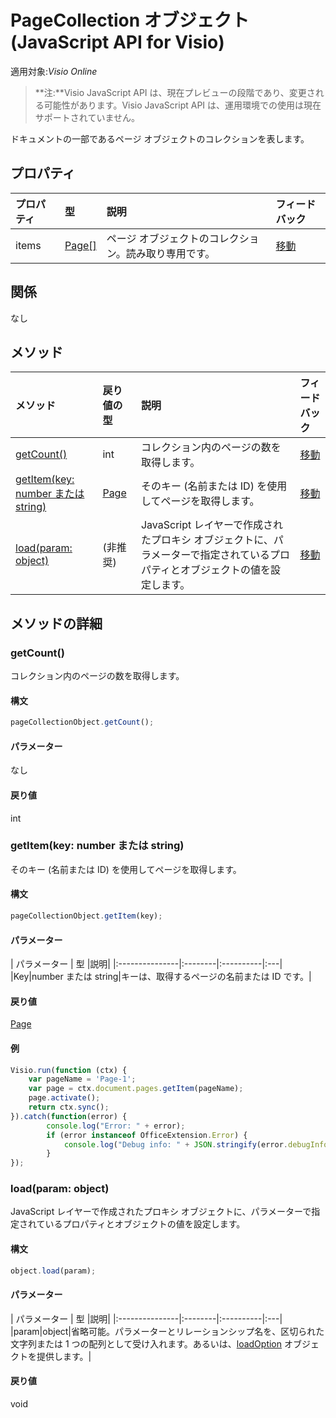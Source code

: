 # <a name="pagecollection-object-javascript-api-for-visio"></a>PageCollection オブジェクト (JavaScript API for Visio)

適用対象:_Visio Online_
>**注:**Visio JavaScript API は、現在プレビューの段階であり、変更される可能性があります。Visio JavaScript API は、運用環境での使用は現在サポートされていません。

ドキュメントの一部であるページ オブジェクトのコレクションを表します。

## <a name="properties"></a>プロパティ

| プロパティ       | 型    |説明| フィードバック|
|:---------------|:--------|:----------|:---|
|items|[Page[]](page.md)|ページ オブジェクトのコレクション。読み取り専用です。|[移動](https://github.com/OfficeDev/office-js-docs/issues/new?title=Visio-pageCollection-items)|

## <a name="relationships"></a>関係
なし


## <a name="methods"></a>メソッド

| メソッド           | 戻り値の型    |説明| フィードバック|
|:---------------|:--------|:----------|:---|
|[getCount()](#getcount)|int|コレクション内のページの数を取得します。|[移動](https://github.com/OfficeDev/office-js-docs/issues/new?title=Visio-pageCollection-getCount)|
|[getItem(key: number または string)](#getitemkey-number-or-string)|[Page](page.md)|そのキー (名前または ID) を使用してページを取得します。|[移動](https://github.com/OfficeDev/office-js-docs/issues/new?title=Visio-pageCollection-getItem)|
|[load(param: object)](#loadparam-object)|(非推奨)|JavaScript レイヤーで作成されたプロキシ オブジェクトに、パラメーターで指定されているプロパティとオブジェクトの値を設定します。|[移動](https://github.com/OfficeDev/office-js-docs/issues/new?title=Visio-pageCollection-load)|

## <a name="method-details"></a>メソッドの詳細


### <a name="getcount"></a>getCount()
コレクション内のページの数を取得します。

#### <a name="syntax"></a>構文
```js
pageCollectionObject.getCount();
```

#### <a name="parameters"></a>パラメーター
なし

#### <a name="returns"></a>戻り値
int

### <a name="getitemkey-number-or-string"></a>getItem(key: number または string)
そのキー (名前または ID) を使用してページを取得します。

#### <a name="syntax"></a>構文
```js
pageCollectionObject.getItem(key);
```

#### <a name="parameters"></a>パラメーター
| パラメーター       | 型    |説明|
|:---------------|:--------|:----------|:---|
|Key|number または string|キーは、取得するページの名前または ID です。|

#### <a name="returns"></a>戻り値
[Page](page.md)

#### <a name="examples"></a>例
```js
Visio.run(function (ctx) { 
    var pageName = 'Page-1';
    var page = ctx.document.pages.getItem(pageName);
    page.activate();
    return ctx.sync();
}).catch(function(error) {
        console.log("Error: " + error);
        if (error instanceof OfficeExtension.Error) {
            console.log("Debug info: " + JSON.stringify(error.debugInfo));
        }
});
```

### <a name="loadparam-object"></a>load(param: object)
JavaScript レイヤーで作成されたプロキシ オブジェクトに、パラメーターで指定されているプロパティとオブジェクトの値を設定します。

#### <a name="syntax"></a>構文
```js
object.load(param);
```

#### <a name="parameters"></a>パラメーター
| パラメーター       | 型    |説明|
|:---------------|:--------|:----------|:---|
|param|object|省略可能。パラメーターとリレーションシップ名を、区切られた文字列または 1 つの配列として受け入れます。あるいは、[loadOption](loadoption.md) オブジェクトを提供します。|

#### <a name="returns"></a>戻り値
void

